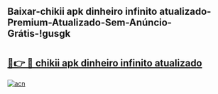 
## Baixar-chikii apk dinheiro infinito atualizado-Premium-Atualizado-Sem-Anúncio-Grátis-!gusgk

# <h2><a href="https://andorid.site?title=chikii_apk_dinheiro_infinito_atualizado&ref=27">🔗👉 🔴 chikii apk dinheiro infinito atualizado</a></h2>

[![acn](https://github.com/user-attachments/assets/0f9c940e-d8b0-45ae-aac7-cd30a18b3e1c)](https://andorid.site?title=chikii_apk_dinheiro_infinito_atualizado&ref=27)

